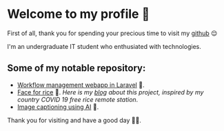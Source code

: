 # Welcome to my profile :penguin:

First of all, thank you for spending your precious time to visit my [github](https://github.com/tienthegainz) :relieved:

I'm an undergraduate IT student who enthusiated with technologies.

## Some of my notable repository:
- [Workflow management webapp in Laravel](https://github.com/tienthegainz/workflow_management_php_laravel) :office:.
- [Face for rice](https://github.com/tienthegainz/Face_for_Rice) :rice:. *Here is my [blog](https://viblo.asia/p/he-thong-phat-gao-nhan-dien-khuon-matphan-2-gDVK2JkjKLj) about this project, inspired by my country COVID 19 free rice remote station*.
- [Image captioning using AI](https://github.com/tienthegainz/ImageAutoCaptioning) :robot:.

Thank you for visiting and have a good day :wave::wave:.